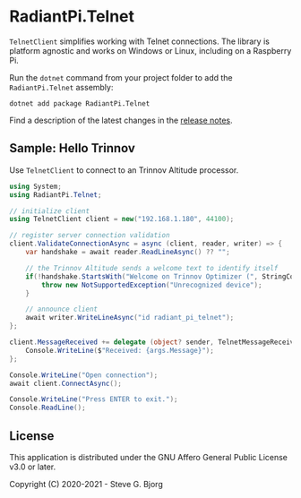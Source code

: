 # RadiantPi.Telnet

`TelnetClient` simplifies working with Telnet connections. The library is platform agnostic and works on Windows or Linux, including on a Raspberry Pi.

Run the `dotnet` command from your project folder to add the `RadiantPi.Telnet` assembly:
```
dotnet add package RadiantPi.Telnet
```

Find a description of the latest changes in the [release notes](ReleaseNotes.md).

## Sample: Hello Trinnov

Use `TelnetClient` to connect to an Trinnov Altitude processor.

```csharp
using System;
using RadiantPi.Telnet;

// initialize client
using TelnetClient client = new("192.168.1.180", 44100);

// register server connection validation
client.ValidateConnectionAsync = async (client, reader, writer) => {
    var handshake = await reader.ReadLineAsync() ?? "";

    // the Trinnov Altitude sends a welcome text to identify itself
    if(!handshake.StartsWith("Welcome on Trinnov Optimizer (", StringComparison.Ordinal)) {
        throw new NotSupportedException("Unrecognized device");
    }

    // announce client
    await writer.WriteLineAsync("id radiant_pi_telnet");
};

client.MessageReceived += delegate (object? sender, TelnetMessageReceivedEventArgs args) {
    Console.WriteLine($"Received: {args.Message}");
};

Console.WriteLine("Open connection");
await client.ConnectAsync();

Console.WriteLine("Press ENTER to exit.");
Console.ReadLine();
```

## License

This application is distributed under the GNU Affero General Public License v3.0 or later.

Copyright (C) 2020-2021 - Steve G. Bjorg